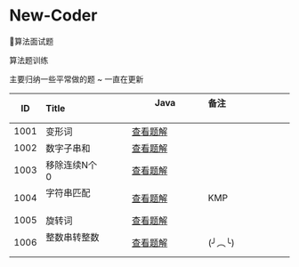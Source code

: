 # New-Coder
🍦算法面试题

算法题训练 

主要归纳一些平常做的题  ~ 一直在更新


|  ID  | Title                                            |                   Java                            | 备注                                 |
| :--: | :----------------------------| :-----------------------------------------------: | :----------------------------------  |
| 1001 | 变形词             | [查看题解](/String/BASIC-01-isDeformation.java)     |  |
| 1002 | 数字子串和         | [查看题解](/String/BASIC-02-numSum.java)     |  |
| 1003 | 移除连续N个0       | [查看题解](/String/BASIC-03-removeNZero.java)     |  |
| 1004 | 字符串匹配        | [查看题解](/String/BASIC-04-KMP.java)     | KMP  |
| 1005 | 旋转词           | [查看题解](/String/BASIC-05-isRolation.java)     |   |
| 1006 | 整数串转整数      | [查看题解](/String/BASIC-06-isVaild.java)     | (╯︵╰)  |
